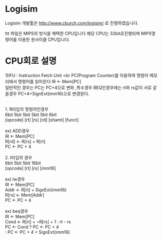 # Logisim
Logisim 개발툴은 http://www.cburch.com/logisim/ 로 진행하였습니다. <br>


ttt 파일은 MIPS의 방식을 채택한 CPU입니다 해당 CPU는 32bit로진행되며 MIPS명령어를 이용한 원사이클 CPU입니다. <br>

# CPU회로 설명
1)IFU : Instruction Fetch Unit <br
PC(Program Counter)를 이용하여 명령어 메모리에서 명령어를 읽어온다 IR <- Mem[PC] <br>
일반적인 경우는 PC는 PC+4으로 변화 ,특수경우 BEQ인경우에는 rt와 rs값이 서로 같을경우 PC+4+SignExt(imm16)으로 변경된다. <br>

<br>
1. R타입의 명령어인경우 <br>
  6bit   5bit 5bit 5bit 5bit    6bit  <br>
[opcode] [rt] [rs] [rd] [shamt] [funct] <br>
<br>
ex) ADD경우 <br>
IR <- Mem[PC] <br>
R[rd] <- R[rs] + R[rt] <br>
PC <- PC + 4 <br>
<br>
2. I타입의 경우 <br>
  6bit    5bit 5bit 16bit <br>
[opcode] [rt] [rs] [imm16] <br>
<br>
ex) lw경우 <br>
IR <- Mem[PC] <br>
Addr <- R[rt] + SignExt(imm16) <br>
R[rs] <- Mem[Addr] <br>
PC <- PC + 4  <br>
<br>
ex) beq경우 <br>
IR <- Mem[PC] <br>
Cond <- R[rt] + ~R[rs] + 1  : rt - rs <br>
PC <- Cond ? PC <- PC + 4 <br>
           : PC <- PC + 4 + SignExt(imm16) <br>




